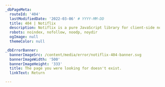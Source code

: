 ```yaml
---
_dbPageMeta:
  routeId: '404'
  lastModifiedDate: '2022-03-06' # YYYY-MM-DD
  title: 404 | Notiflix
  description: Notiflix is a pure JavaScript library for client-side non-blocking notifications, popup boxes, loading indicators, and more that makes your web projects much better.
  robots: noindex, nofollow, noodp, noydir
  ogImage: null
  themeColor: null

_dbErrorBanner:
  bannerImageSrc: /content/media/error/notiflix-404-banner.svg
  bannerImageWidth: '500'
  bannerImageHeight: '333'
  title: The page you were looking for doesn't exist.
  linkText: Return

---
```

